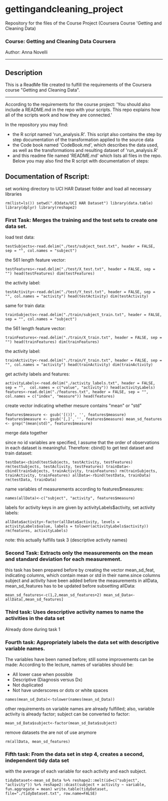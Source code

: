 # gettingandcleaning_project
Repository for the files of the Course Project (Coursera Course 'Getting and Cleaning Data)

### Course: Getting and Cleaning Data Coursera
Author: Anna Novelli

***
## Description
This is a ReadMe file created to fulfill the requirements of the Coursera course "Getting and Cleaning Data".
***

According to the requirements for the course project:
'You should also include a README.md in the repo with your scripts. This repo explains how all of the scripts work and how they are connected.'

In the repository you may find:

 - the R script named 'run_analysis.R'. This script also contains the step by step documentation of the transformation applied to the source data
 - the Code book named 'CodeBook.md', which describes the data used, as well as the transformations and resulting dataset of 'run_analysis.R'
 - and this readme file named 'README.md' which lists all files in the repo. Below you may also find the R script with documentation of steps:
 
## Documentation of Rscript:

set working directory to UCI HAR Dataset folder and load all necessary libraries

`rm(list=ls())
setwd(".03data/UCI HAR Dataset")
library(data.table)
library(dplyr)
library(reshape2)`

### First Task: Merges the training and the test sets to create one data set.
load test data:

`testSubjects<-read.delim("./test/subject_test.txt", header = FALSE, sep = "", col.names = "subject")`


the 561 length feature vector:


`testFeatures<-read.delim("./test/X_test.txt", header = FALSE, sep = "")
head(testFeatures)
dim(testFeatures)`


the activity label:

`testActivity<-read.delim("./test/Y_test.txt", header = FALSE, sep = "", col.names = "activity")
head(testActivity)
dim(testActivity)`

same for train data:

`trainSubjects<-read.delim("./train/subject_train.txt", header = FALSE, sep = "", col.names = "subject")`

the 561 length feature vector:

`trainFeatures<-read.delim("./train/X_train.txt", header = FALSE, sep = "")
head(trainFeatures)
dim(trainFeatures)`

the activity label:

`trainActivity<-read.delim("./train/Y_train.txt", header = FALSE, sep = "", col.names = "activity")
head(trainActivity)
dim(trainActivity)`

get activity labels and features:

`activityLabels<-read.delim("./activity_labels.txt", header = FALSE, sep = "",  col.names = c("value", "activity"))
head(activityLabels)
features<-read.delim("./features.txt", header = FALSE, sep = "", col.names = c("index", "measure"))
head(features)`

create vector indicating whether mesure contains "mean" or "std"

`features$measure <- gsub('[()]', '', features$measure)
features$measure <- gsub('[,]', '', features$measure)
mean_sd_features <- grep("(mean|std)", features$measure)`

merge data together

since no id variables are specified, I assume that the order of observations in each dataset is meaningful. Therefore: cbind() to get test dataset and train dataset:

`testData<-cbind(testSubjects, testActivity, testFeatures)
rm(testSubjects, testActivity, testFeatures)
trainData<-cbind(trainSubjects, trainActivity, trainFeatures)
rm(trainSubjects, trainActivity, trainFeatures)
allData<-rbind(testData, trainData)
rm(testData, trainData)`

name variables of measurements according to features$measures:

`names(allData)<-c("subject", "activity", features$measure)`

labels for activity keys in are given by activityLabels$activity, set activity labels:

`allData$activity<-factor(allData$activity, levels = activityLabels$value, labels = tolower(activityLabels$activity))
rm(features, activityLabels)`

note: this actually fulfills task 3 (descriptive activity names)


### Second Task: Extracts only the measurements on the mean and standard deviation for each measurement.

this task has been prepared before by creating the vector mean_sd_feat, indicating columns, which contain mean or std in their name.since columns subject and activity have been added before the measurements in allData, mean_sd_features has to be updated before subsetting allData:

`mean_sd_features<-c(1,2,mean_sd_features+2)
mean_sd_Data<-allData[,mean_sd_features]`

### Third task: Uses descriptive activity names to name the activities in the data set
Already done during task 1

### Fourth task: Appropriately labels the data set with descriptive variable names.

The variables have been named before; still some improvements can be made:
According to the lecture, names of variables should be:

 - All lower case when possible 
 - Descriptive (Diagnosis versus Dx) 
 - Not duplicated 
 - Not have underscores or dots or white spaces
 
`names(mean_sd_Data)<-tolower(names(mean_sd_Data))`

other requirements on variable names are already fulfilled; also, variable activity is already factor; subject can be converted to factor:

`mean_sd_Data$subject<-factor(mean_sd_Data$subject)`

remove datasets the are not of use anymore

`rm(allData, mean_sd_features)`

### Fifth task: From the data set in step 4, creates a second, independent tidy data set 

with the average of each variable for each activity and each subject.

`tidyDataset<-mean_sd_Data %>%
  reshape2::melt(id=c("subject", "activity")) %>%
  reshape2::dcast(subject + activity ~ variable, fun.aggregate = mean)
write.table(tidyDataset, file="./tidyDataset.txt", row.name=FALSE)`


 
